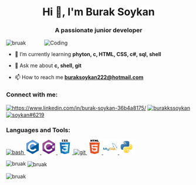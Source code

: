<h1 align="center">Hi 👋, I'm Burak Soykan</h1>
<h3 align="center">A passionate junior developer</h3>
<img align="right" alt="Coding" width="400" src=https://i.gifer.com/origin/81/819e6ef27c2f13b211813f61ee68b201_w200.gif>



<p align="left"> <img src="https://komarev.com/ghpvc/?username=bruak&label=Profile%20views&color=0e75b6&style=flat" alt="bruak" /> </p>

- 🌱 I’m currently learning **phyton, c, HTML, CSS, c#, sql, shell**

- 💬 Ask me about **c, shell, git**

- 📫 How to reach me **buraksoykan222@hotmail.com**

<h3 align="left">Connect with me:</h3>
<p align="left">
<a href="https://linkedin.com/in/https://www.linkedin.com/in/burak-soykan-36b4a8175/" target="blank"><img align="center" src="https://raw.githubusercontent.com/rahuldkjain/github-profile-readme-generator/master/src/images/icons/Social/linked-in-alt.svg" alt="https://www.linkedin.com/in/burak-soykan-36b4a8175/" height="30" width="40" /></a>
<a href="https://instagram.com/burakkssoykan" target="blank"><img align="center" src="https://raw.githubusercontent.com/rahuldkjain/github-profile-readme-generator/master/src/images/icons/Social/instagram.svg" alt="burakkssoykan" height="30" width="40" /></a>
<a href="https://discord.gg/soykan#6219" target="blank"><img align="center" src="https://raw.githubusercontent.com/rahuldkjain/github-profile-readme-generator/master/src/images/icons/Social/discord.svg" alt="soykan#6219" height="30" width="40" /></a>
</p>

<h3 align="left">Languages and Tools:</h3>
<p align="left"> <a href="https://www.gnu.org/software/bash/" target="_blank" rel="noreferrer"> <img src="https://www.vectorlogo.zone/logos/gnu_bash/gnu_bash-icon.svg" alt="bash" width="40" height="40"/> </a> <a href="https://www.cprogramming.com/" target="_blank" rel="noreferrer"> <img src="https://raw.githubusercontent.com/devicons/devicon/master/icons/c/c-original.svg" alt="c" width="40" height="40"/> </a> <a href="https://www.w3schools.com/cs/" target="_blank" rel="noreferrer"> <img src="https://raw.githubusercontent.com/devicons/devicon/master/icons/csharp/csharp-original.svg" alt="csharp" width="40" height="40"/> </a> <a href="https://www.w3schools.com/css/" target="_blank" rel="noreferrer"> <img src="https://raw.githubusercontent.com/devicons/devicon/master/icons/css3/css3-original-wordmark.svg" alt="css3" width="40" height="40"/> </a> <a href="https://git-scm.com/" target="_blank" rel="noreferrer"> <img src="https://www.vectorlogo.zone/logos/git-scm/git-scm-icon.svg" alt="git" width="40" height="40"/> </a> <a href="https://www.w3.org/html/" target="_blank" rel="noreferrer"> <img src="https://raw.githubusercontent.com/devicons/devicon/master/icons/html5/html5-original-wordmark.svg" alt="html5" width="40" height="40"/> </a> <a href="https://www.mysql.com/" target="_blank" rel="noreferrer"> <img src="https://raw.githubusercontent.com/devicons/devicon/master/icons/mysql/mysql-original-wordmark.svg" alt="mysql" width="40" height="40"/> </a> <a href="https://www.python.org" target="_blank" rel="noreferrer"> <img src="https://raw.githubusercontent.com/devicons/devicon/master/icons/python/python-original.svg" alt="python" width="40" height="40"/> </a> </p>

<p><img align="left" src="https://github-readme-stats.vercel.app/api/top-langs?username=bruak&show_icons=true&locale=en&layout=compact" alt="bruak" /></p>

<p>&nbsp;<img align="center" src="https://github-readme-stats.vercel.app/api?username=bruak&show_icons=true&locale=en" alt="bruak" /></p>

<p><img align="center" src="https://github-readme-streak-stats.herokuapp.com/?user=bruak&" alt="bruak" /></p>
